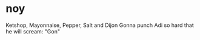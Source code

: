 # noy

Ketshop, Mayonnaise, Pepper, Salt and Dijon
Gonna punch Adi so hard that he will scream: "Gon"
